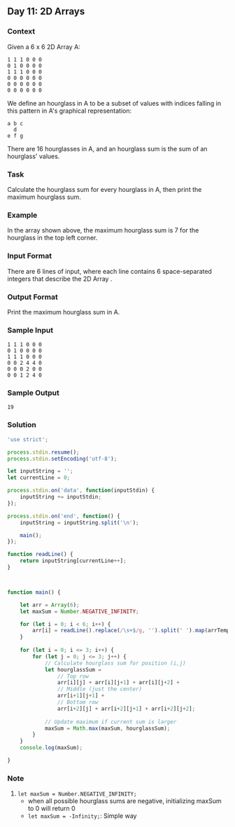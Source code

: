 ## Day 11: 2D Arrays

### Context
Given a 6 x 6 2D Array A:
```
1 1 1 0 0 0
0 1 0 0 0 0
1 1 1 0 0 0
0 0 0 0 0 0
0 0 0 0 0 0
0 0 0 0 0 0
```
We define an hourglass in A to be a subset of values with indices falling in this pattern in A's graphical representation:
```
a b c
  d
e f g
```
There are 16 hourglasses in A, and an hourglass sum is the sum of an hourglass' values.

### Task
Calculate the hourglass sum for every hourglass in A, then print the maximum hourglass sum.

### Example

In the array shown above, the maximum hourglass sum is 7 for the hourglass in the top left corner.

### Input Format

There are 6 lines of input, where each line contains 6 space-separated integers that describe the 2D Array .


### Output Format

Print the maximum hourglass sum in A.

### Sample Input
```
1 1 1 0 0 0
0 1 0 0 0 0
1 1 1 0 0 0
0 0 2 4 4 0
0 0 0 2 0 0
0 0 1 2 4 0
```
### Sample Output
`19`

### Solution
```js
'use strict';

process.stdin.resume();
process.stdin.setEncoding('utf-8');

let inputString = '';
let currentLine = 0;

process.stdin.on('data', function(inputStdin) {
    inputString += inputStdin;
});

process.stdin.on('end', function() {
    inputString = inputString.split('\n');

    main();
});

function readLine() {
    return inputString[currentLine++];
}



function main() {

    let arr = Array(6);
    let maxSum = Number.NEGATIVE_INFINITY;

    for (let i = 0; i < 6; i++) {
        arr[i] = readLine().replace(/\s+$/g, '').split(' ').map(arrTemp => parseInt(arrTemp, 10));
    }
        
    for (let i = 0; i <= 3; i++) {
        for (let j = 0; j <= 3; j++) {
            // Calculate hourglass sum for position (i,j)
            let hourglassSum = 
                // Top row
                arr[i][j] + arr[i][j+1] + arr[i][j+2] +
                // Middle (just the center)
                arr[i+1][j+1] +
                // Bottom row
                arr[i+2][j] + arr[i+2][j+1] + arr[i+2][j+2];
            
            // Update maximum if current sum is larger
            maxSum = Math.max(maxSum, hourglassSum);
        }
    }
    console.log(maxSum);

}
```

### Note
1. `let maxSum = Number.NEGATIVE_INFINITY;`
    - when all possible hourglass sums are negative, initializing maxSum to 0 will return 0
    - `let maxSum = -Infinity;`: Simple way
